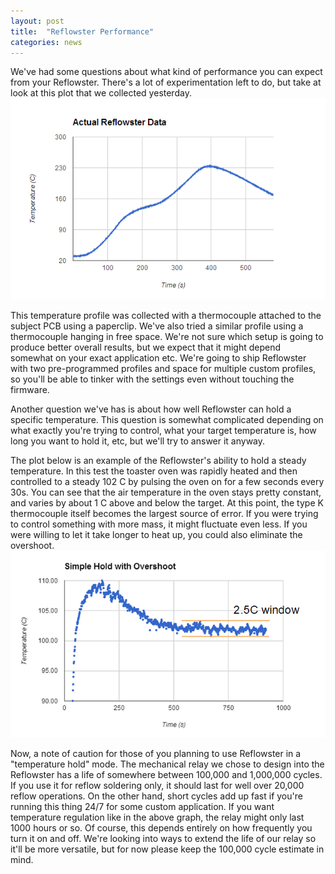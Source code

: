 ```yaml
---
layout: post
title:  "Reflowster Performance"
categories: news
---
```



We've had some questions about what kind of performance you can expect from your Reflowster. There's a lot of experimentation left to do, but take at look at this plot that we collected yesterday.
<img class="showcase" src="/resources/images/updates/update_04_09_2014_1.jpg">

<!--more-->

This temperature profile was collected with a thermocouple attached to the subject PCB using a paperclip. We've also tried a similar profile using a thermocouple hanging in free space. We're not sure which setup is going to produce better overall results, but we expect that it might depend somewhat on your exact application etc. We're going to ship Reflowster with two pre-programmed profiles and space for multiple custom profiles, so you'll be able to tinker with the settings even without touching the firmware.

Another question we've has is about how well Reflowster can hold a specific temperature. This question is somewhat complicated depending on what exactly you're trying to control, what your target temperature is, how long you want to hold it, etc, but we'll try to answer it anyway.

The plot below is an example of the Reflowster's ability to hold a steady temperature. In this test the toaster oven was rapidly heated and then controlled to a steady 102 C by pulsing the oven on for a few seconds every 30s. You can see that the air temperature in the oven stays pretty constant, and varies by about 1 C above and below the target. At this point, the type K thermocouple itself becomes the largest source of error. If you were trying to control something with more mass, it might fluctuate even less. If you were willing to let it take longer to heat up, you could also eliminate the overshoot.
<img class="showcase" src="/resources/images/updates/update_04_09_2014_2.jpg">

Now, a note of caution for those of you planning to use Reflowster in a "temperature hold" mode. The mechanical relay we chose to design into the Reflowster has a life of somewhere between 100,000 and 1,000,000 cycles. If you use it for reflow soldering only, it should last for well over 20,000 reflow operations. On the other hand, short cycles add up fast if you're running this thing 24/7 for some custom application. If you want temperature regulation like in the above graph, the relay might only last 1000 hours or so. Of course, this depends entirely on how frequently you turn it on and off. We're looking into ways to extend the life of our relay so it'll be more versatile, but for now please keep the 100,000 cycle estimate in mind.

